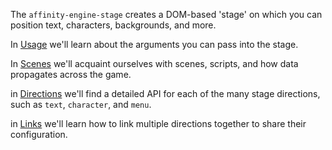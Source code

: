The `affinity-engine-stage` creates a DOM-based 'stage' on which you can position text, characters, backgrounds, and more.

In [Usage](#/api/stage/usage) we'll learn about the arguments you can pass into the stage.

In [Scenes](#/api/stage/scenes) we'll acquaint ourselves with scenes, scripts, and how data propagates across the game.

in [Directions](#/api/stage/directions) we'll find a detailed API for each of the many stage directions, such as `text`, `character`, and `menu`.

in [Links](#/api/stage/links) we'll learn how to link multiple directions together to share their configuration.
